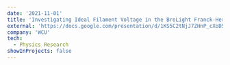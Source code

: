 ```yaml
---
date: '2021-11-01'
title: 'Investigating Ideal Filament Voltage in the BroLight Franck-Hertz Apparatus'
external: 'https://docs.google.com/presentation/d/1KS5C2tNjJ7ZHnP_cXoD5H1TBqRhfJ65Sk8DLXQtzBX0/edit?usp=sharing'
company: 'WCU'
tech:
  - Physics Research
showInProjects: false
---
```

